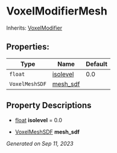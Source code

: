 # VoxelModifierMesh

Inherits: [VoxelModifier](VoxelModifier.md)



## Properties: 


Type            | Name                     | Default 
--------------- | ------------------------ | --------
`float`         | [isolevel](#i_isolevel)  | 0.0     
`VoxelMeshSDF`  | [mesh_sdf](#i_mesh_sdf)  |         
<p></p>

## Property Descriptions

- [float](https://docs.godotengine.org/en/stable/classes/class_float.html)<span id="i_isolevel"></span> **isolevel** = 0.0


- [VoxelMeshSDF](VoxelMeshSDF.md)<span id="i_mesh_sdf"></span> **mesh_sdf**


_Generated on Sep 11, 2023_
